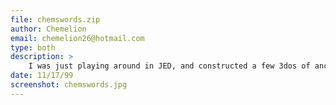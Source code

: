 ```yaml
---
file: chemswords.zip
author: Chemelion
email: chemelion26@hotmail.com
type: both
description: >
    I was just playing around in JED, and constructed a few 3dos of ancient middle-aged type swords.
date: 11/17/99
screenshot: chemswords.jpg
---
```

